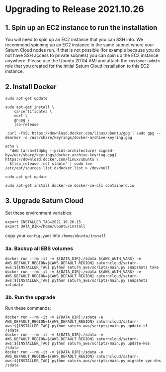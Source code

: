 # Upgrading to Release 2021.10.26

## 1. Spin up an EC2 instance to run the installation

You will need to spin up an EC2 instance that you can SSH into. We recommend spinning up an EC2 instance
in the same subnet where your Saturn Cloud nodes run. If that is not possible (for example because you do not have
SSH access to private subnets) you can spin up the EC2 instance anywhere. Please use the Ubuntu 20.04 AMI and
attach the `customer-admin` role that you created for the initial Saturn Cloud installation to this EC2 instance.

## 2. Install Docker

```
sudo apt-get update

sudo apt-get install \
    ca-certificates \
    curl \
    gnupg \
    lsb-release

 curl -fsSL https://download.docker.com/linux/ubuntu/gpg | sudo gpg --dearmor -o /usr/share/keyrings/docker-archive-keyring.gpg

echo \
  "deb [arch=$(dpkg --print-architecture) signed-by=/usr/share/keyrings/docker-archive-keyring.gpg] https://download.docker.com/linux/ubuntu \
  $(lsb_release -cs) stable" | sudo tee /etc/apt/sources.list.d/docker.list > /dev/null

sudo apt-get update

sudo apt-get install docker-ce docker-ce-cli containerd.io
```

## 3. Upgrade Saturn Cloud

Set these environment variables:
```
export INSTALLER_TAG=2021.10.26-15
export DATA_DIR=/home/ubuntu/install
```

copy your `config.yaml` into `/home/ubuntu/install`

### 3a. Backup all EBS volumes

```
docker run --rm -it -v ${DATA_DIR}:/sdata ${AWS_AUTH_VARS} -e AWS_DEFAULT_REGION=${AWS_DEFAULT_REGION} saturncloud/saturn-aws:${INSTALLER_TAG} python saturn_aws/scripts/main.py snapshots take
docker run --rm -it -v ${DATA_DIR}:/sdata ${AWS_AUTH_VARS} -e AWS_DEFAULT_REGION=${AWS_DEFAULT_REGION} saturncloud/saturn-aws:${INSTALLER_TAG} python saturn_aws/scripts/main.py snapshots validate
```

### 3b. Run the upgrade

Run these commands:
```
docker run --rm -it -v ${DATA_DIR}:/sdata -e AWS_DEFAULT_REGION=${AWS_DEFAULT_REGION} saturncloud/saturn-aws:${INSTALLER_TAG} python saturn_aws/scripts/main.py update-tf /sdata
docker run --rm -it -v ${DATA_DIR}:/sdata -e AWS_DEFAULT_REGION=${AWS_DEFAULT_REGION} saturncloud/saturn-aws:${INSTALLER_TAG} python saturn_aws/scripts/main.py update-k8s /sdata
docker run --rm -it -v ${DATA_DIR}:/sdata -e AWS_DEFAULT_REGION=${AWS_DEFAULT_REGION} saturncloud/saturn-aws:${INSTALLER_TAG} python saturn_aws/scripts/main.py migrate vpc-dns /sdata
```
